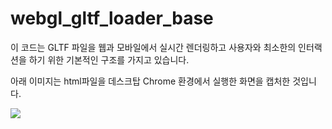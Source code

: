 # webgl_gltf_loader_base

이 코드는 GLTF 파일을 웹과 모바일에서 실시간 렌더링하고 사용자와 최소한의 인터랙션을 하기 위한 기본적인 구조를 가지고 있습니다.

아래 이미지는 html파일을 데스크탑 Chrome 환경에서 실행한 화면을 캡처한 것입니다. 


<img src="https://github.com/madfield/webgl_gltf_loader_base/blob/main/sample/capture.png?raw=true">


